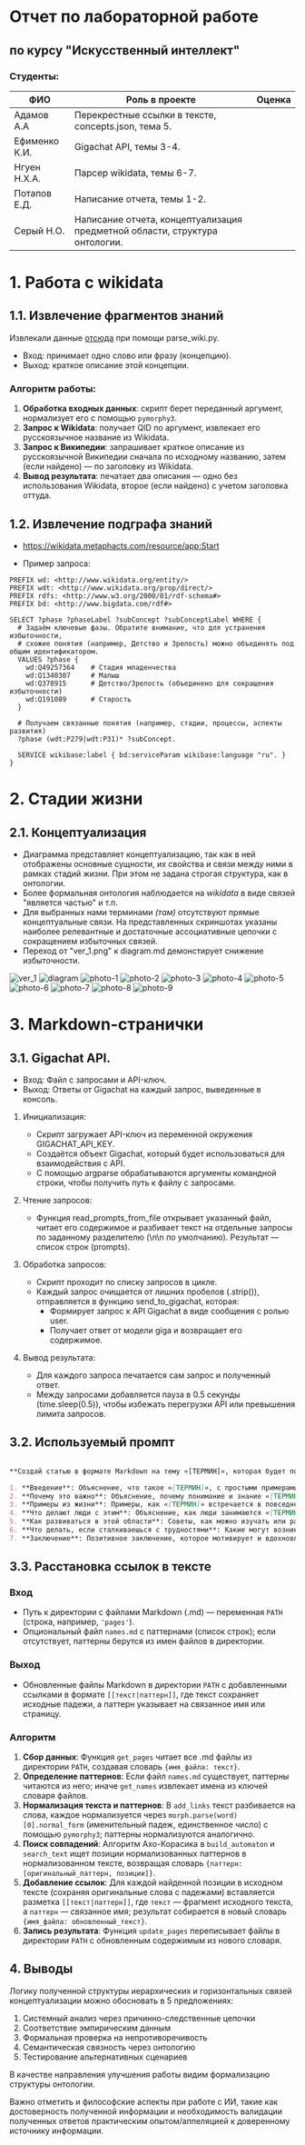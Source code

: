 
# Отчет по лабораторной работе
## по курсу "Искусственный интеллект"

### Студенты: 

| ФИО           | Роль в проекте                                                                                            | Оценка |
| ------------- | --------------------------------------------------------------------------------------------------------- | ------ |
| Адамов А.А    | Перекрестные ссылки в тексте, concepts.json, тема 5. |        |
| Ефименко К.И. | Gigachat API, темы 3-4.                                            |        |
| Нгуен Н.Х.А.  | Парсер wikidata, темы 6-7.                                          |        |
| Потапов Е.Д.  | Написание отчета, темы 1-2.                     |        |
| Серый Н.О.    | Написание отчета, концептуализация предметной области, структура онтологии.                    |        |

# 1. Работа с wikidata


## 1.1. Извлечение фрагментов знаний
Извлекали данные [отсюда](https://wikidata.org/) при помощи parse_wiki.py.
 
- Вход: принимает одно слово или фразу (концепцию). 
- Выход: краткое описание этой концепции.

### Алгоритм работы:

1. **Обработка входных данных**: скрипт берет переданный аргумент, нормализует его с помощью `pymorphy3`.
2. **Запрос к Wikidata**: получает QID по аргумент, извлекает его русскоязычное название из Wikidata.
3. **Запрос к Википедии**: запрашивает краткое описание из русскоязычной Википедии сначала по исходному названию, затем (если найдено) — по заголовку из Wikidata.
4. **Вывод результата**: печатает два описания — одно без использования Wikidata, второе (если найдено) с учетом заголовка оттуда.


## 1.2. Извлечение подграфа знаний
- https://wikidata.metaphacts.com/resource/app:Start


- Пример запроса:


```sparql
PREFIX wd: <http://www.wikidata.org/entity/>
PREFIX wdt: <http://www.wikidata.org/prop/direct/>
PREFIX rdfs: <http://www.w3.org/2000/01/rdf-schema#>
PREFIX bd: <http://www.bigdata.com/rdf#>

SELECT ?phase ?phaseLabel ?subConcept ?subConceptLabel WHERE {
  # Задаём ключевые фазы. Обратите внимание, что для устранения избыточности,
  # схожие понятия (например, Детство и Зрелость) можно объединять под общим идентификатором.
  VALUES ?phase {
    wd:Q49257364    # Стадия младенчества
    wd:Q1340307     # Малыш
    wd:Q378915      # Детство/Зрелость (объединено для сокращения избыточности)
    wd:Q191089      # Старость
  }
  
  # Получаем связанные понятия (например, стадии, процессы, аспекты развития)
  ?phase (wdt:P279|wdt:P31)* ?subConcept.
  
  SERVICE wikibase:label { bd:serviceParam wikibase:language "ru". }
}

```



# 2. Стадии жизни

## 2.1. Концептуализация

- Диаграмма представляет концептуализацию, так как в ней отображены основные сущности, их свойства и связи между ними в рамках стадий жизни. При этом не задана строгая структура, как в онтологии.
- Более формальная онтология наблюдается на *wikidata* в виде связей "является частью" и т.п. 
- Для выбранных нами терминами *(там)* отсутствуют прямые концептуальные связи. На представленных скриншотах указаны наиболее релевантные и достаточные ассоциативные цепочки с сокращением избыточных связей.
- Переход от "ver_1.png" к diagram.md демонстирует снижение избыточности.

![ver_1](<src/ver_1.png>)
![diagram](<src/diagram.png>)
![photo-1](<src/1_newborn.png>)
![photo-2](<src/2_infancy.png>)
![photo-3](<src/3_early_childhood.png>)
![photo-4](<src/4_preschool_age.png>)
![photo-5](<src/5_school_age.png>)
![photo-6](<src/6_puberty.png>)
![photo-7](<src/7_youth.png>)
![photo-8](<src/8_maturity.png>)
![photo-9](<src/9_olg_age.png>)


# 3. Markdown-странички 

## 3.1. Gigachat API.

- Вход: Файл с запросами и API-ключ. 
- Выход: Ответы от Gigachat на каждый запрос, выведенные в консоль.

1. Инициализация:
    - Скрипт загружает API-ключ из переменной окружения GIGACHAT_API_KEY.
    - Создаётся объект Gigachat, который будет использоваться для взаимодействия с API.
    - С помощью argparse обрабатываются аргументы командной строки, чтобы получить путь к файлу с запросами.
        
2. Чтение запросов:
    - Функция read_prompts_from_file открывает указанный файл, читает его содержимое и разбивает текст на отдельные запросы по заданному разделителю (\n\n по умолчанию). Результат — список строк (prompts).
    
3. Обработка запросов:
    - Скрипт проходит по списку запросов в цикле.
    - Каждый запрос очищается от лишних пробелов (.strip()), отправляется в функцию send_to_gigachat, которая:
        - Формирует запрос к API Gigachat в виде сообщения с ролью user.    
        - Получает ответ от модели giga и возвращает его содержимое.
        
4. Вывод результата:
    - Для каждого запроса печатается сам запрос и полученный ответ.    
    - Между запросами добавляется пауза в 0.5 секунды (time.sleep(0.5)), чтобы избежать перегрузки API или превышения лимита запросов.

## 3.2. Используемый промпт

```md

**Создай статью в формате Markdown на тему «[ТЕРМИН]», которая будет понятна и интересна 10-летнему ребенку. В статье используйте простые слова, примеры из повседневной жизни, а также добавьте эмодзи и подзаголовки, чтобы сделать текст ярким и наглядным. Включите следующие разделы:**

1. **Введение**: Объяснение, что такое «[ТЕРМИН]», с простыми примерами и понятиями.
2. **Почему это важно**: Объяснение, почему понимание и знание «[ТЕРМИН]» важно для жизни.
3. **Примеры из жизни**: Примеры, как «[ТЕРМИН]» встречается в повседневной жизни (с использованием доступных аналогий и примеров).
4. **Что делают люди с этим**: Объяснение, как люди занимаются «[ТЕРМИН]» (например, профессии, занятия, активность).
5. **Как развиваться в этой области**: Советы, как можно изучать или развиваться в области «[ТЕРМИН]».
6. **Что делать, если сталкиваешься с трудностями**: Какие могут возникнуть сложности, и как их можно преодолеть.
7. **Заключение**: Позитивное заключение, которое мотивирует и вдохновляет.

```


## 3.3. Расстановка ссылок в тексте

### Вход
- Путь к директории с файлами Markdown (.md) — переменная `PATH` (строка, например, `'pages'`).
- Опциональный файл `names.md` с паттернами (список строк); если отсутствует, паттерны берутся из имен файлов в директории.
### Выход
- Обновленные файлы Markdown в директории `PATH` с добавленными ссылками в формате `[[текст|паттерн]]`, где текст сохраняет исходные падежи, а паттерн указывает на связанное имя или страницу.
### Алгоритм
1. **Сбор данных**: Функция `get_pages` читает все .md файлы из директории `PATH`, создавая словарь `{имя_файла: текст}`.
2. **Определение паттернов**: Если файл `names.md` существует, паттерны читаются из него; иначе `get_names` извлекает имена из ключей словаря файлов.
3. **Нормализация текста и паттернов**: В `add_links` текст разбивается на слова, каждое нормализуется через `morph.parse(word)[0].normal_form` (именительный падеж, единственное число) с помощью `pymorphy3`; паттерны нормализуются аналогично.
4. **Поиск совпадений**: Алгоритм Ахо-Корасика в `build_automaton` и `search_text` ищет позиции нормализованных паттернов в нормализованном тексте, возвращая словарь `{паттерн: [оригинальный_паттерн, позиции]}`.
5. **Добавление ссылок**: Для каждой найденной позиции в исходном тексте (сохраняя оригинальные слова с падежами) вставляется разметка `[[текст|паттерн]]`, где `текст` — фрагмент исходного текста, а `паттерн` — связанное имя; результат собирается в новый словарь `{имя_файла: обновленный_текст}`.
6. **Запись результата**: Функция `update_pages` переписывает файлы в директории `PATH` с обновленным содержимым из нового словаря.


## 4. Выводы

Логику полученной структуры иерархических и горизонтальных связей концептуализации можно обосновать в 5 предложениях:
1. Системный анализ через причинно-следственные цепочки
2. Соответствие эмпирическим данным
3. Формальная проверка на непротиворечивость
4. Семантическая связность через онтологию
5. Тестирование альтернативных сценариев

В качестве направления улучшения работы видим формализацию структуры онтологии.

Важно отметить и философские аспекты при работе с ИИ, такие как достоверность полученной информации и необходимость валидации полученных ответов практическим опытом/аппеляцией к доверенному источнику информации. 